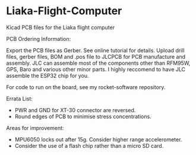 # Liaka-Flight-Computer
Kicad PCB files for the Liaka flight computer

PCB Ordering Information:

Export the PCB files as Gerber. See online tutorial for details. Upload drill files, gerber files, BOM and .pos file to JLCPCB for PCB manufacture and assembly. 
JLC can assemble most of the components other than RFM95W, GPS, Baro and various other minor parts. I highly reccomend to have JLC assemble the ESP32 chip for you.

For code to run on the board, see my rocket-software repository.

Errata List:

- PWR and GND for XT-30 connector are reversed. 
- Round edges of PCB to minimise stress concentrations.


Areas for improvement:
- MPU6050 locks out after 15g. Consider higher range accelerometer.
- Consider the use of a flash chip rather than a micro SD card.
